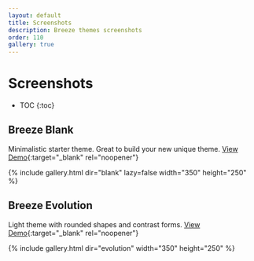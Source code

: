 ```yaml
---
layout: default
title: Screenshots
description: Breeze themes screenshots
order: 110
gallery: true
---
```


# Screenshots

* TOC
{:toc}

## Breeze Blank

Minimalistic starter theme. Great to build your new unique theme. [View Demo](https://breeze.swissupdemo.com/breeze_blank/){:target="_blank" rel="noopener"}

{% include gallery.html dir="blank" lazy=false width="350" height="250" %}

## Breeze Evolution

Light theme with rounded shapes and contrast forms. [View Demo](https://breeze.swissupdemo.com/breeze_evolution/){:target="_blank" rel="noopener"}

{% include gallery.html dir="evolution" width="350" height="250" %}
